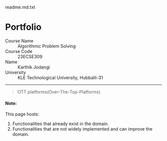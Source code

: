 readme.md.txt
# Portfolio

<dl>
<dt>Course Name</dt>
<dd>Algorithmic Problem Solving</dd>
<dt>Course Code</dt>
<dd>23ECSE309</dd>
<dt>Name</dt>
<dd>Karthik Jodangi</dd>
<dt>University</dt>
<dd>KLE Technological University, Hubballi-31</dd>
</dl>

* * *

> OTT platforms(Over-The-Top-Platforms)

#### Note:
This page hosts:

1. Functionalities that already exist in the domain.
2. Functionalities that are not widely implemented and can improve the domain.
